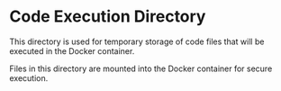 # Code Execution Directory

This directory is used for temporary storage of code files that will be executed in the Docker container.

Files in this directory are mounted into the Docker container for secure execution.